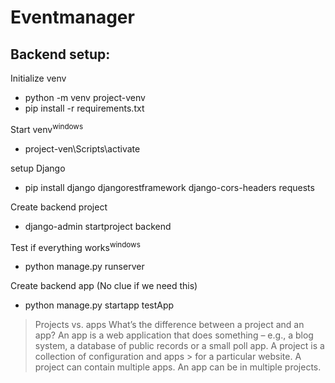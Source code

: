 # Eventmanager


## Backend setup:

Initialize venv
- python -m venv project-venv
- pip install -r requirements.txt

Start venv<sup>windows</sup>
- project-ven\Scripts\activate

setup Django
- pip install django djangorestframework django-cors-headers requests

Create backend project
- django-admin startproject backend

Test if everything works<sup>windows</sup>
- python manage.py runserver

Create backend app (No clue if we need this)
- python manage.py startapp testApp

> Projects vs. apps
> What’s the difference between a project and an app? An app is a web application that does something – e.g., a blog system, a database of public records or a small poll app. A project is a collection of configuration and apps > for a particular website. A project can contain multiple apps. An app can be in multiple projects.